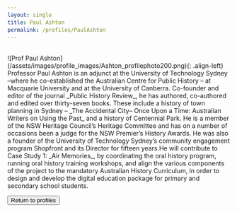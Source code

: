 ```yaml
---
layout: single
title: Paul Ashton
permalink: /profiles/PaulAshton
---
```

<br>
![Prof Paul Ashton](/assets/images/profile_images/Ashton_profilephoto200.png){: .align-left}
Professor Paul Ashton is an adjunct at the University of Technology Sydney –where he co-established the Australian Centre for Public History – at Macquarie University and at the University of Canberra. Co-founder and editor of the journal _Public History Review_, he has authored, co-authored and edited over thirty-seven books. These include a history of town planning in Sydney – _The Accidental City– Once Upon a Time: Australian Writers on Using the Past_ and a history of Centennial Park. He is a member of the NSW Heritage Council’s Heritage Committee and has on a number of occasions been a judge for the NSW Premier’s History Awards. He was also a founder of the University of Technology Sydney’s community engagement program Shopfront and its Director for fifteen years.He will contribute to Case Study 1: _Air Memories_, by coordinating the oral history program, running oral history training workshops, and align the various components of the project to the mandatory Australian History Curriculum, in order to design and develop the digital education package for primary and secondary school students.

<p><a href="http://www.heritageoftheair.org.au/profiles"><button class="button">Return to profiles</button></a></p>
